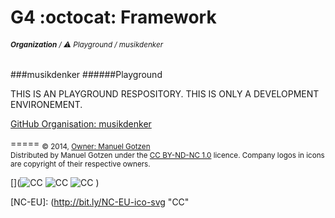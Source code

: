 __G4__ :octocat: Framework
=====================
###### <sub>**Organization** / ⚠️ Playground / musikdenker  </sub>
###musikdenker
######Playground

THIS IS AN PLAYGROUND RESPOSITORY.
THIS IS ONLY A DEVELOPMENT ENVIRONEMENT. 

[GitHub Organisation: musikdenker](http://musikdenker.github.io/)

=====
<sub>
&copy; 2014, [Owner: Manuel Gotzen][gitHub]  
Distributed by Manuel Gotzen under the [CC BY-ND-NC 1.0](http://creativecommons.org/licenses/by-nc-nd/3.0/de/) licence. Company logos in icons are copyright of their respective owners.  
</sub>

[](![CC][CC]  ![CC][BY]  ![CC][NC]  [](![CC][NC-EU]))

[CC]: http://bit.ly/CC-ico-svg "CC"
[BY]: http://bit.ly/BY-ico-svg "CC"
[NC]: http://bit.ly/NC-ico-svg "CC"
[NC-EU]: (http://bit.ly/NC-EU-ico-svg "CC"

[gitHub]: http://bit.ly/gitHub-musikdenker  "Organization"
[gitHub]: http://bit.ly/gitHub-gee  "Owner"

